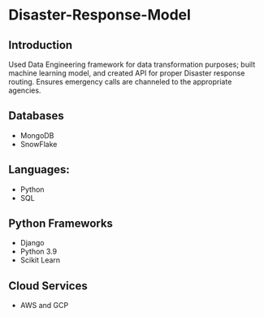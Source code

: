 # Disaster-Response-Model

## Introduction

Used Data Engineering framework for data transformation purposes; built machine learning model, and created API for proper Disaster response routing. Ensures emergency calls are channeled to the appropriate agencies.


## Databases
- MongoDB
- SnowFlake

## Languages:
- Python
- SQL

## Python Frameworks
- Django
- Python 3.9
- Scikit Learn  

## Cloud Services
- AWS and GCP                                 


